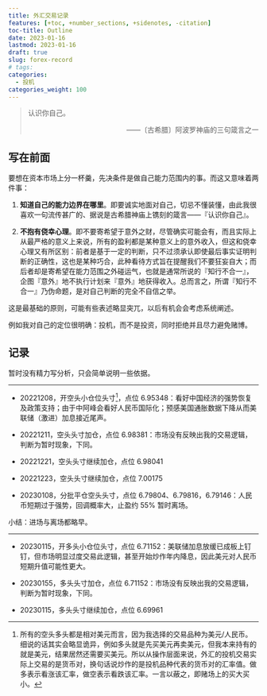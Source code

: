 ```yaml
---
title: 外汇交易记录
features: [+toc, +number_sections, +sidenotes, -citation]
toc-title: Outline
date: 2023-01-16 
lastmod: 2023-01-16
draft: true
slug: forex-record
# tags:
categories: 
  - 投机
categories_weight: 100
---
```



<div class="quote-right">

> 认识你自己。
> <div style="text-align: right"> ——〔古希腊〕阿波罗神庙的三句箴言之一</div>
> 
</div>

## 写在前面

要想在资本市场上分一杯羹，先决条件是做自己能力范围内的事。而这又意味着两件事：


1. **知道自己的能力边界在哪里**。即要诚实地面对自己，切忌不懂装懂，由此我很喜欢一句流传甚广的、据说是古希腊神庙上镌刻的箴言——『认识你自己』。

2. **不抱有侥幸心理**。即不要寄希望于意外之财，尽管确实可能会有，而且实际上从最严格的意义上来说，所有的盈利都是某种意义上的意外收入，但这和侥幸心理又有所区别：前者是基于一定的判断，只不过须承认即使最后事实证明判断的正确性，这也是某种巧合，此种看待方式旨在提醒我们不要狂妄自大；而后者却是寄希望在能力范围之外碰运气，也就是通常所说的『知行不合一』，企图『意外』地不执行计划来『意外』地获得收入。总而言之，所谓『知行不合一』乃伪命题，是对自己判断的完全不自信之举。


这是最基础的原则，可能有些表述略显突兀，以后有机会会考虑系统阐述。 

例如我对自己的定位很明确：投机，而不是投资，同时拒绝并且尽力避免赌博。


## 记录

暂时没有精力写分析，只会简单说明一些依据。

[^1]: 所有的空头多头都是相对美元而言，因为我选择的交易品种为美元/人民币。细说的话其实会略显诡异，例如多头就是先买美元再卖美元，但我本来持有的就是美元，结果居然还需要买美元。所以从操作层面来说，外汇的投机交易实际上交易的是货币对，换句话说炒作的是投机品种代表的货币对的汇率值。做多表示看涨该汇率，做空表示看跌该汇率。一言以蔽之，即赌场上的买大买小。

---

* 20221208，开空头小仓位头寸[^1]，点位 6.95348：看好中国经济的强势恢复及政策支持；由于中阿峰会看好人民币国际化；预感美国通胀数据下降从而美联储（激进）加息接近尾声。

* 20221211，空头头寸加仓，点位 6.98381：市场没有反映出我的交易逻辑，判断为暂时现象，下同。

* 20221221，空头头寸继续加仓，点位 6.98041

* 20221223，空头头寸继续加仓，点位 7.00175

* 20230108，分批平仓空头头寸，点位 6.79804、6.79816，6.79146：人民币短期过于强势，回调概率大，止盈约 55% 暂时离场。

小结：进场与离场都略早。

<!-- 中国计划接触疫情防控的全部限制， -->
--- 

* 20230115，开多头小仓位头寸，点位 6.71152：美联储加息放缓已成板上钉钉，但市场明显过度交易此逻辑，甚至开始炒作年内降息，因此美元对人民币短期升值可能性更大。
  
* 20230155，多头头寸加仓，点位 6.71152：市场没有反映出我的交易逻辑，判断为暂时现象，下同。
  
* 20230115，多头头寸继续加仓，点位 6.69961



